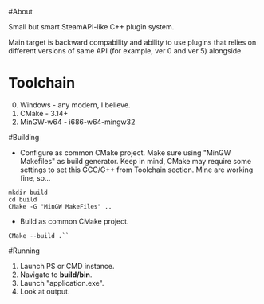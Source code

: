 #About

Small but smart SteamAPI-like C++ plugin system.

Main target is backward compability and ability to use plugins that relies on different versions of same API 
(for example, ver 0 and ver 5) alongside.  


# Toolchain

0. Windows - any modern, I believe.
1. CMake - 3.14+
2. MinGW-w64 - i686-w64-mingw32


#Building

* Configure as common CMake project. Make sure using "MinGW Makefiles" as build generator. Keep in mind, 
CMake may require some settings to set this GCC/G++ from Toolchain section. Mine are working fine, so...
```
mkdir build
cd build
CMake -G "MinGW MakeFiles" ..
```
* Build as common CMake project.
```
CMake --build .``
```


#Running

1. Launch PS or CMD instance.
2. Navigate to **build/bin**.
3. Launch "application.exe".
4. Look at output. 
